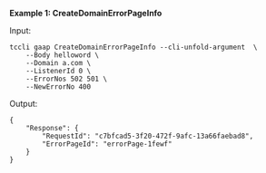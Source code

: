 **Example 1: CreateDomainErrorPageInfo**



Input: 

```
tccli gaap CreateDomainErrorPageInfo --cli-unfold-argument  \
    --Body helloword \
    --Domain a.com \
    --ListenerId 0 \
    --ErrorNos 502 501 \
    --NewErrorNo 400
```

Output: 
```
{
    "Response": {
        "RequestId": "c7bfcad5-3f20-472f-9afc-13a66faebad8",
        "ErrorPageId": "errorPage-1fewf"
    }
}
```

